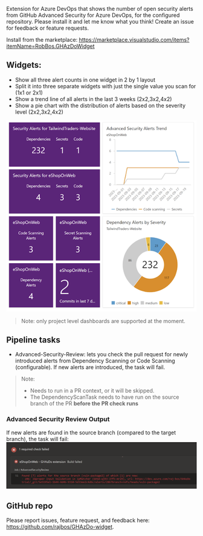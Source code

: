 Extension for Azure DevOps that shows the number of open security alerts from GitHub Advanced Security for Azure DevOps, for the configured repository. Please install it and let me know what you think! Create an issue for feedback or feature requests.

Install from the marketplace: https://marketplace.visualstudio.com/items?itemName=RobBos.GHAzDoWidget

## Widgets:
* Show all three alert counts in one widget in 2 by 1 layout
* Split it into three separate widgets with just the single value you scan for (1x1 or 2x1)
* Show a trend line of all alerts in the last 3 weeks (2x2,3x2,4x2)
* Show a pie chart with the distribution of alerts based on the severity level (2x2,3x2,4x2)

![Screenshot of the all the widgets with alert count for dependencies, secrets, and code scanning](/img/overview_600.png)  

> Note: only project level dashboards are supported at the moment.

## Pipeline tasks
* Advanced-Security-Review: lets you check the pull request for newly introduced alerts from Dependency Scanning or Code Scanning (configurable). If new alerts are introduced, the task will fail. 
> Note: 
> * Needs to run in a PR context, or it will be skipped.
> * The DependencyScanTask needs to have run on the source branch of the PR **before the PR check runs**

### Advanced Security Review Output
If new alerts are found in the source branch (compared to the target branch), the task will fail:
![Screenshot of the failure message of the review task](/img/dependencyReviewTask.png)  

## GitHub repo
Please report issues, feature request, and feedback here: https://github.com/rajbos/GHAzDo-widget.
